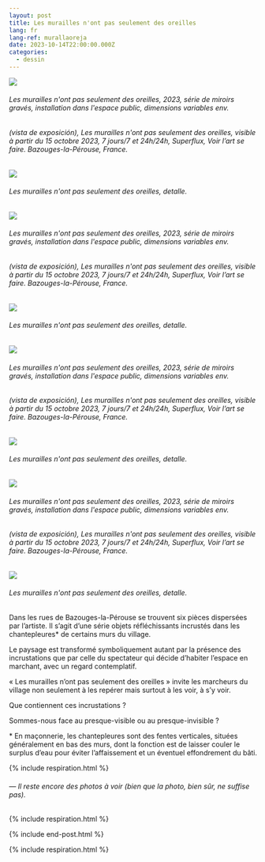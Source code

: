 ```yaml
---
layout: post
title: Les murailles n'ont pas seulement des oreilles
lang: fr
lang-ref: murallaoreja
date: 2023-10-14T22:00:00.000Z
categories:
  - dessin
---
```


![](/imgs/PXL_20231015_093453655_UP.jpg)

###### *Les murailles n'ont pas seulement des oreilles*, 2023, série de miroirs gravés, installation dans l'espace public, dimensions variables env.

###### (vista de exposición), *Les murailles n'ont pas seulement des oreilles*, visible à partir du 15 octobre 2023, 7 jours/7 et 24h/24h, Superflux, Voir l’art se faire. Bazouges-la-Pérouse, France.

![](/imgs/PXL_20231015_093453655_DET_UP.jpg)

###### *Les murailles n'ont pas seulement des oreilles*, detalle.

![](/imgs/PXL_20231015_093400895_UP.jpg)

###### *Les murailles n'ont pas seulement des oreilles*, 2023, série de miroirs gravés, installation dans l'espace public, dimensions variables env.

###### (vista de exposición), *Les murailles n'ont pas seulement des oreilles*, visible à partir du 15 octobre 2023, 7 jours/7 et 24h/24h, Superflux, Voir l’art se faire. Bazouges-la-Pérouse, France.

![](/imgs/PXL_20231015_093400895_DET_UP.jpg)

###### *Les murailles n'ont pas seulement des oreilles*, detalle.

![](/imgs/PXL_20231015_093132085_UP.jpg)

###### *Les murailles n'ont pas seulement des oreilles*, 2023, série de miroirs gravés, installation dans l'espace public, dimensions variables env.

###### (vista de exposición), *Les murailles n'ont pas seulement des oreilles*, visible à partir du 15 octobre 2023, 7 jours/7 et 24h/24h, Superflux, Voir l’art se faire. Bazouges-la-Pérouse, France.

![](/imgs/PXL_20231015_093132085_DET_UP.jpg)

###### *Les murailles n'ont pas seulement des oreilles*, detalle.

![](/imgs/PXL_20231015_092859092_UP.jpg)

###### *Les murailles n'ont pas seulement des oreilles*, 2023, série de miroirs gravés, installation dans l'espace public, dimensions variables env.

###### (vista de exposición), *Les murailles n'ont pas seulement des oreilles*, visible à partir du 15 octobre 2023, 7 jours/7 et 24h/24h, Superflux, Voir l’art se faire. Bazouges-la-Pérouse, France.

![](/imgs/PXL_20231015_092859092_DET_UP.jpg)

###### *Les murailles n'ont pas seulement des oreilles*, detalle.

Dans les rues de Bazouges-la-Pérouse se trouvent six pièces dispersées par l’artiste. Il s’agit d’une série objets réfléchissants incrustés dans les chantepleures\* de certains murs du village.

Le paysage est transformé symboliquement autant par la présence des incrustations que par celle du spectateur qui décide d’habiter l’espace en marchant, avec un regard contemplatif.

« Les murailles n’ont pas seulement des oreilles » invite les marcheurs du village non seulement à les repérer mais surtout à les voir, à s’y voir.

Que contiennent ces incrustations ?

Sommes-nous face au presque-visible ou au presque-invisible ?

\* En maçonnerie, les chantepleures sont des fentes verticales, situées généralement en bas des murs, dont la fonction est de laisser couler le surplus d’eau pour éviter l’affaissement et un éventuel effondrement du bâti.

{% include respiration.html %}

###### — *Il reste encore des photos à voir (bien que la photo, bien sûr, ne suffise pas).*

{% include respiration.html %}

{% include end-post.html %}

{% include respiration.html %}
